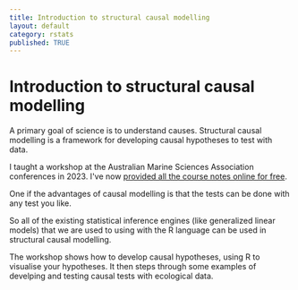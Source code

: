 ```yaml
---
title: Introduction to structural causal modelling
layout: default
category: rstats
published: TRUE
---
```


# Introduction to structural causal modelling

A primary goal of science is to understand causes. Structural causal modelling is a framework for developing causal hypotheses to test with data. 

I taught a workshop at the Australian Marine Sciences Association conferences in 2023. I've now [provided all the course notes online for free](https://www.seascapemodels.org/structural-causal-models-tutorial/scm-tute.html).

One if the advantages of causal modelling is that the tests can be done with any test you like. 

So all of the existing statistical inference engines (like generalized linear models) that we are used to using with the R language can be used in structural causal modelling. 

The workshop shows how to develop causal hypotheses, using R to visualise your hypotheses. It then steps through some examples of develping and testing causal tests with ecological data.




